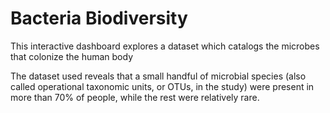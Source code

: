 # Bacteria Biodiversity
This interactive dashboard explores a dataset which catalogs the microbes that colonize the human body

The dataset used reveals that a small handful of microbial species (also called operational taxonomic units, or OTUs, in the study) were present in more than 70% of people, while the rest were relatively rare.
